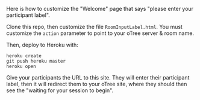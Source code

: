 Here is how to customize the "Welcome" page that says "please enter your participant label".

Clone this repo, then customize the file `RoomInputLabel.html`.
You must customize the `action` parameter to point to your oTree server & room name.

Then, deploy to Heroku with:

```
heroku create
git push heroku master
heroku open
```

Give your participants the URL to this site. They will enter their participant label, then it will redirect them to
your oTree site, where they should then see the "waiting for your session to begin".